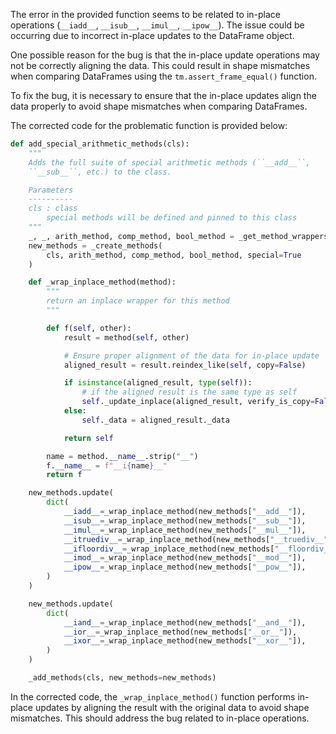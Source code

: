The error in the provided function seems to be related to in-place operations (`__iadd__`, `__isub__`, `__imul__`, `__ipow__`). The issue could be occurring due to incorrect in-place updates to the DataFrame object.

One possible reason for the bug is that the in-place update operations may not be correctly aligning the data. This could result in shape mismatches when comparing DataFrames using the `tm.assert_frame_equal()` function.

To fix the bug, it is necessary to ensure that the in-place updates align the data properly to avoid shape mismatches when comparing DataFrames.

The corrected code for the problematic function is provided below:

```python
def add_special_arithmetic_methods(cls):
    """
    Adds the full suite of special arithmetic methods (``__add__``,
    ``__sub__``, etc.) to the class.

    Parameters
    ----------
    cls : class
        special methods will be defined and pinned to this class
    """
    _, _, arith_method, comp_method, bool_method = _get_method_wrappers(cls)
    new_methods = _create_methods(
        cls, arith_method, comp_method, bool_method, special=True
    )

    def _wrap_inplace_method(method):
        """
        return an inplace wrapper for this method
        """

        def f(self, other):
            result = method(self, other)

            # Ensure proper alignment of the data for in-place update
            aligned_result = result.reindex_like(self, copy=False)

            if isinstance(aligned_result, type(self)):
                # if the aligned result is the same type as self
                self._update_inplace(aligned_result, verify_is_copy=False)
            else:
                self._data = aligned_result._data

            return self

        name = method.__name__.strip("__")
        f.__name__ = f"__i{name}__"
        return f

    new_methods.update(
        dict(
            __iadd__=_wrap_inplace_method(new_methods["__add__"]),
            __isub__=_wrap_inplace_method(new_methods["__sub__"]),
            __imul__=_wrap_inplace_method(new_methods["__mul__"]),
            __itruediv__=_wrap_inplace_method(new_methods["__truediv__"]),
            __ifloordiv__=_wrap_inplace_method(new_methods["__floordiv__"]),
            __imod__=_wrap_inplace_method(new_methods["__mod__"]),
            __ipow__=_wrap_inplace_method(new_methods["__pow__"]),
        )
    )

    new_methods.update(
        dict(
            __iand__=_wrap_inplace_method(new_methods["__and__"]),
            __ior__=_wrap_inplace_method(new_methods["__or__"]),
            __ixor__=_wrap_inplace_method(new_methods["__xor__"]),
        )
    )

    _add_methods(cls, new_methods=new_methods)
```
In the corrected code, the `_wrap_inplace_method()` function performs in-place updates by aligning the result with the original data to avoid shape mismatches. This should address the bug related to in-place operations.